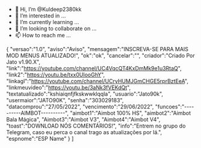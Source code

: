 - 👋 Hi, I’m @Kuldeep2380kk
- 👀 I’m interested in ...
- 🌱 I’m currently learning ...
- 💞️ I’m looking to collaborate on ...
- 📫 How to reach me ...

<!---
Kuldeep2380kk/Kuldeep2380kk is a ✨ special ✨ repository because its `README.md` (this file) appears on your GitHub profile.
You can click the Preview link to take a look at your changes.
--->
 { "versao":"1.0", "aviso":"Aviso", "mensagem":"INSCREVA-SE PARA MAIS MOD MENUS ATUALIZADO!", "ok":"ok", "cancelar":"", "criador":"Criado Por Jato v1.90.X", "link":"https://youtube.com/channel/UC4VqcQT4KxDmMk9e1u3RtaQ", "link2":"https://youtu.be/txx0UIooGhY", "linkagl":"https://youtube.com/channel/UCryHUMJGmCHGE5rprBztEeA", "linkmeuvideo":"https://youtu.be/3aNk3fVEKdQt", "textatualizado":"kshiaiqnfjfkskwwklqqla", "usuario":"Jato90k", "usermaior":"JATO90K", "senha":"303029183", "datacomprou":"27/05/2022", "vencimento":"29/06/2022", "funcoes":"----------AIMBOT----------", "aimbot1":"Aimbot 100% HS", "aimbot2":"Aimbot Bala Mágica", "Aimbot3":"Aimbot V3", "Aimbot4":"Aimbot V4", "toast":"DOWNLOAD NÓS COMENTÁRIOS!", "info":"Entrem no grupo do Telegram, caso eu perca o canal trago as atualizações por lá.", "espnome":"ESP Name" } ]
